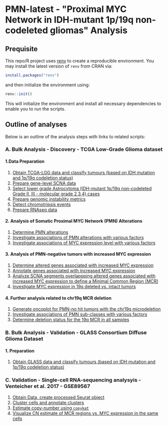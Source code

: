 # PMN-latest - "Proximal MYC Network in IDH-mutant 1p/19q non-codeleted gliomas" Analysis

## Prequisite
This repo/R project uses [renv](https://rstudio.github.io/renv/index.html) to create a reproducible environment. You may install the latest version of `renv` from CRAN via:

```r
install.packages("renv")
```

and then initialize the environment using:

```r
renv::init()
```

This will initialize the environment and install all necessary dependencies to enable you to run the scripts.

## Outline of analyses

Below is an outline of the analysis steps with links to related scripts:

### A. Bulk Analysis - Discovery - TCGA Low-Grade Glioma dataset

#### 1.Data Preparation

1. [Obtain TCGA-LGG data and classify tumours (based on IDH mutation and 1p/19q codeletion status)](scripts/A.TCGA_analysis/1.data_prep/1.obtain_data.R)
2. [Prepare gene-level SCNA data](scripts/A.TCGA_analysis/1.data_prep/2.prep_gene_level_SCNA.R)
3. [Select lower grade Astrocytoma (IDH-mutant 1p/19q non-codeleted Grade II, III - molecular grade 2,3,4) cases](scripts/A.TCGA_analysis/1.data_prep/3.astro_selection.R)
4. [Prepare genomic instability metrics](scripts/A.TCGA_analysis/1.data_prep/4.prep_metrics.R)
5. [Detect chromotripsis events](scripts/A.TCGA_analysis/1.data_prep/5.prep_CT.R)
6. [Prepare RNAseq data](scripts/A.TCGA_analysis/1.data_prep/6.prep_RNAseq.R)

#### 2. Analysis of Somatic Proximal MYC Network (PMN) Alterations
1. [Determine PMN alterations](scripts/A.TCGA_analysis/2.PMN_alterations/1.PMN_alterations.R)
2. [Investigate associations of PMN alterations with various factors](scripts/A.TCGA_analysis/2.PMN_alterations/2.PMN_assoc.R)
3. [Investigate associations of MYC expression level with various factors](scripts/A.TCGA_analysis/2.PMN_alterations/3.expr_assoc.R)

#### 3. Analysis of PMN-negative tumors with increased MYC expression
1. [Determine altered genes associated with increased MYC expression](scripts/A.TCGA_analysis/3.PMN_negative_analysis/1.PMN_neg_analysis.R)
2. [Annotate genes associated with increased MYC expression](scripts/A.TCGA_analysis/3.PMN_negative_analysis/2.annotate_assoc_genes.R)
3. [Analyze SCNA segments overlappping altered genes associated with increased MYC expression to define a Minimal Common Region (MCR)](scripts/A.TCGA_analysis/3.PMN_negative_analysis/3.define_minimal_common_region.R)
4. [Investigate MYC expression in 19q deleted vs. intact tumors](scripts/A.TCGA_analysis/3.PMN_negative_analysis/4.del19q_MYC_comparison.R)

#### 4. Further analysis related to chr19q MCR deletion
1. [Generate oncoplot for PMN-no hit tumors with the chr19q microdeletion](scripts/A.TCGA_analysis/4.MCR_analysis/1.MCR_tumors_oncoplot.R)
2. [Investigate associations of PMN sub-classes with various factors](scripts/A.TCGA_analysis/4.MCR_analysis/2.MCR_in_all_samples.R)
3. [Determine deletion status for the 19q MCR in all samples](scripts/A.TCGA_analysis/4.MCR_analysis/3.subclass_associations.R)


### B. Bulk Analysis - Validation - GLASS Consortium Diffuse Glioma Dataset

#### 1. Preparation

1. [Obtain GLASS data and classify tumours (based on IDH mutation and 1p/19q codeletion status)](scripts/B.GLASS_validation/1.data_prep/1.obtain_data.R)


### C. Validation - Single-cell RNA-sequencing analysyis - Venteicher et al. 2017 - GSE89567

1. [Obtain Data, create processed Seurat object](scripts/C.scRNAsq_validation/1.obtain_data_and_process.R)
2. [Cluster cells and annotate clusters](scripts/C.scRNAsq_validation/2.cluster_and_annotate_cells.R)
3. [Estimate copy-number using `copykat`](scripts/C.scRNAsq_validation/3.estimate_CN.R)
4. [Visualize CN estimate of MCR regions vs. MYC expression in the same cells](scripts/C.scRNAsq_validation/4.colocalization_visualization.R)
